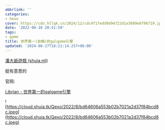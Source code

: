 ```yaml
---
abbrlink: ''
categories:
- hexo
cover: https://cdn.hllqk.cn/2024/12/cdc4f1fedd9d94722d1e3899e6796719.jpg
date: '2022-08-10 20:41:59'
tags:
- game
title: 世界第一(自稱)的galgame引擎
updated: '2024-08-27T18:21:14.257+08:00'
---
```

[潘大爺遊戲 (shuia.ml)](https://fd.shuia.ml/main/https://test.librian.net/Librian%E6%9C%AC%E9%AB%94/%E5%89%8D%E7%AB%AF/adv.html)

挺有意思的

官网:

[Librian - 世界第一的galgame引擎](https://librian.net/)

![https://cloud.shuia.tk/Qexo/2022/8/bd64606a553b02b7021a2d37f84bcd8c.jpeg](https://cloud.shuia.tk/Qexo/2022/8/bd64606a553b02b7021a2d37f84bcd8c.jpeg)
